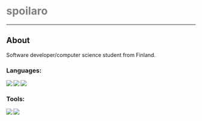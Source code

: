 # <spans style="color: grey" >spoilaro<span>

---

## About

Software developer/computer science student from Finland.

### Languages:

<img align="left" src="https://img.shields.io/badge/Python-FFD43B?style=for-the-badge&logo=python&logoColor=blue"/>
<img align="left" src="https://img.shields.io/badge/Rust-black?style=for-the-badge&logo=rust&logoColor=#E57324"/>
<img align="left" src="https://img.shields.io/badge/C-00599C?style=for-the-badge&logo=c&logoColor=white"/>

<br />

### Tools:

<img align="left" src="https://img.shields.io/badge/NeoVim-%2357A143.svg?&style=for-the-badge&logo=neovim&logoColor=white"/>
<img align="left" src="https://img.shields.io/badge/PostgreSQL-005C84?style=for-the-badge&logo=postgresql&logoColor=white"/>

</br>

[linkedin]: https://www.linkedin.com/in/haapanenjohannes/""
